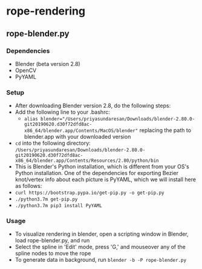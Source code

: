 # rope-rendering

## rope-blender.py
### Dependencies
* Blender (beta version 2.8)
* OpenCV
* PyYAML

### Setup
* After downloading Blender version 2.8, do the following steps:
* Add the following line to your .bashrc: 
  * `alias blender="/Users/priyasundaresan/Downloads/blender-2.80.0-git20190620.d30f72dfd8ac-x86_64/blender.app/Contents/MacOS/blender"` replacing the path to blender.app with your downloaded version
* `cd` into the following directory: `/Users/priyasundaresan/Downloads/blender-2.80.0-git20190620.d30f72dfd8ac-x86_64/blender.app/Contents/Resources/2.80/python/bin`
 * This is Blender's Python installation, which is different from your OS's Python installation. One of the dependencies for exporting Bezier knot/vertex info about each picture is PyYAML, which we will install here as follows:
 * `curl https://bootstrap.pypa.io/get-pip.py -o get-pip.py`
 * `./python3.7m get-pip.py`
 * `./python3.7m pip3 install PyYAML`

### Usage
* To visualize rendering in blender, open a scripting window in Blender, load rope-blender.py, and run
* Select the spline in 'Edit' mode, press 'G,' and mouseover any of the spline nodes to move the rope
* To generate data in background, run `blender -b -P rope-blender.py`
